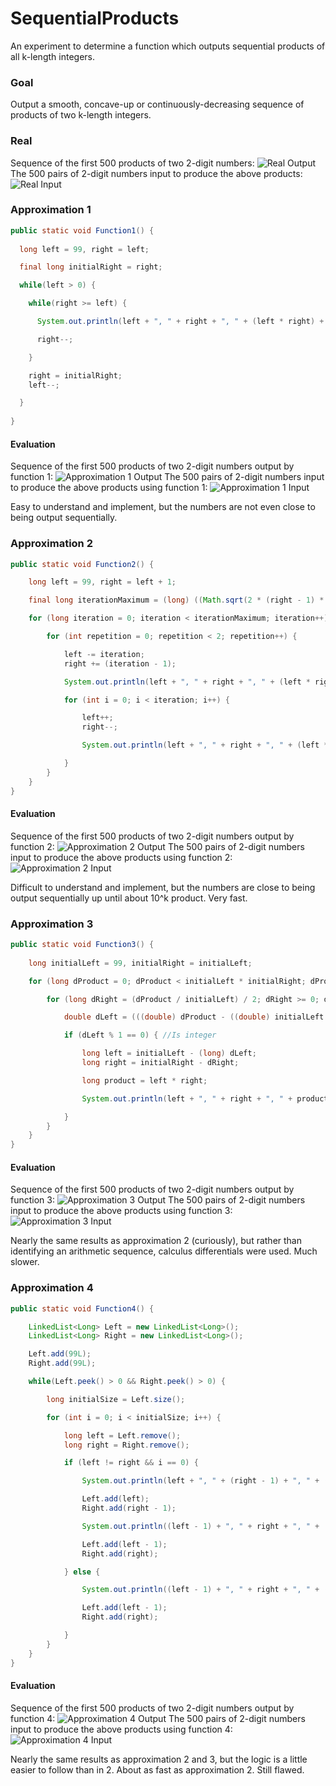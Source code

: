 # SequentialProducts
An experiment to determine a function which outputs sequential products of all k-length integers.

### Goal

Output a smooth, concave-up or continuously-decreasing sequence of products of two k-length integers.

### Real

Sequence of the first 500 products of two 2-digit numbers:
![Real Output](/ProductOutputReal.png)
The 500 pairs of 2-digit numbers input to produce the above products:
![Real Input](/ProductInputReal.png)

### Approximation 1
```Java
public static void Function1() {
  
  long left = 99, right = left;

  final long initialRight = right;

  while(left > 0) {

    while(right >= left) {

      System.out.println(left + ", " + right + ", " + (left * right) + "\n");

      right--;

    }

    right = initialRight;
    left--;

  }
  
}
```
#### Evaluation
Sequence of the first 500 products of two 2-digit numbers output by function 1:
![Approximation 1 Output](/ProductOutputApproximation1.png)
The 500 pairs of 2-digit numbers input to produce the above products using function 1:
![Approximation 1 Input](/ProductInputApproximation1.png)

Easy to understand and implement, but the numbers are not even close to being output sequentially.

### Approximation 2
```Java
public static void Function2() {

    long left = 99, right = left + 1;

    final long iterationMaximum = (long) ((Math.sqrt(2 * (right - 1) * right + 1) + 1) / 2);

    for (long iteration = 0; iteration < iterationMaximum; iteration++) {

        for (int repetition = 0; repetition < 2; repetition++) {

            left -= iteration;
            right += (iteration - 1);

            System.out.println(left + ", " + right + ", " + (left * right) + ", " + iteration + "\n");

            for (int i = 0; i < iteration; i++) {

                left++;
                right--;

                System.out.println(left + ", " + right + ", " + (left * right) + ", " + iteration + "\n");

            }
        }
    }
}
```
#### Evaluation
Sequence of the first 500 products of two 2-digit numbers output by function 2:
![Approximation 2 Output](/ProductOutputApproximation2.png)
The 500 pairs of 2-digit numbers input to produce the above products using function 2:
![Approximation 2 Input](/ProductInputApproximation2.png)

Difficult to understand and implement, but the numbers are close to being output sequentially up until about 10^k product. Very fast.

### Approximation 3
```Java
public static void Function3() {
    
    long initialLeft = 99, initialRight = initialLeft;

    for (long dProduct = 0; dProduct < initialLeft * initialRight; dProduct++) {

        for (long dRight = (dProduct / initialLeft) / 2; dRight >= 0; dRight--) {

            double dLeft = (((double) dProduct - ((double) initialLeft * (double) dRight)) / (double) initialRight);

            if (dLeft % 1 == 0) { //Is integer

                long left = initialLeft - (long) dLeft;
                long right = initialRight - dRight;

                long product = left * right;

                System.out.println(left + ", " + right + ", " + product + "\n");

            }
        }
    }
}
```

#### Evaluation
Sequence of the first 500 products of two 2-digit numbers output by function 3:
![Approximation 3 Output](/ProductOutputApproximation3.png)
The 500 pairs of 2-digit numbers input to produce the above products using function 3:
![Approximation 3 Input](/ProductInputApproximation3.png)

Nearly the same results as approximation 2 (curiously), but rather than identifying an arithmetic sequence, calculus differentials were used. Much slower.

### Approximation 4
```Java
public static void Function4() {

    LinkedList<Long> Left = new LinkedList<Long>();
    LinkedList<Long> Right = new LinkedList<Long>();

    Left.add(99L);
    Right.add(99L);

    while(Left.peek() > 0 && Right.peek() > 0) {

        long initialSize = Left.size();

        for (int i = 0; i < initialSize; i++) {

            long left = Left.remove();
            long right = Right.remove();

            if (left != right && i == 0) {

                System.out.println(left + ", " + (right - 1) + ", " + (left * (right - 1)) + "\n");

                Left.add(left);
                Right.add(right - 1);

                System.out.println((left - 1) + ", " + right + ", " + ((left - 1) * right) + "\n");

                Left.add(left - 1);
                Right.add(right);

            } else {

                System.out.println((left - 1) + ", " + right + ", " + ((left - 1) * right) + "\n");

                Left.add(left - 1);
                Right.add(right);

            }
        }
    }
}
```

#### Evaluation
Sequence of the first 500 products of two 2-digit numbers output by function 4:
![Approximation 4 Output](/ProductOutputApproximation4.png)
The 500 pairs of 2-digit numbers input to produce the above products using function 4:
![Approximation 4 Input](/ProductInputApproximation4.png)

Nearly the same results as approximation 2 and 3, but the logic is a little easier to follow than in 2. About as fast as approximation 2. Still flawed.

